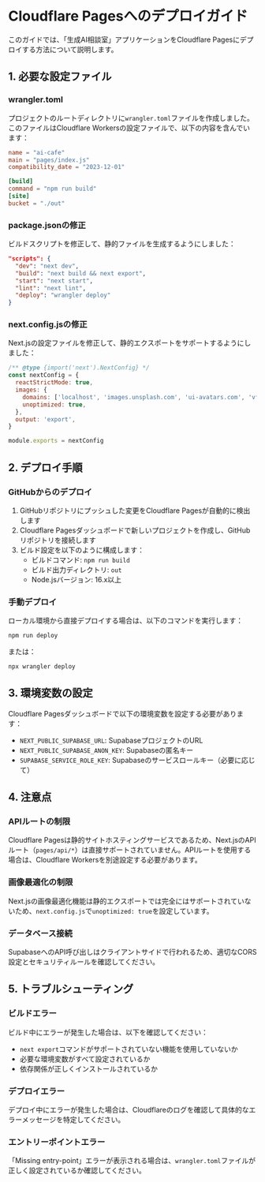 # Cloudflare Pagesへのデプロイガイド

このガイドでは、「生成AI相談室」アプリケーションをCloudflare Pagesにデプロイする方法について説明します。

## 1. 必要な設定ファイル

### wrangler.toml
プロジェクトのルートディレクトリに`wrangler.toml`ファイルを作成しました。このファイルはCloudflare Workersの設定ファイルで、以下の内容を含んでいます：

```toml
name = "ai-cafe"
main = "pages/index.js"
compatibility_date = "2023-12-01"

[build]
command = "npm run build"
[site]
bucket = "./out"
```

### package.jsonの修正
ビルドスクリプトを修正して、静的ファイルを生成するようにしました：

```json
"scripts": {
  "dev": "next dev",
  "build": "next build && next export",
  "start": "next start",
  "lint": "next lint",
  "deploy": "wrangler deploy"
}
```

### next.config.jsの修正
Next.jsの設定ファイルを修正して、静的エクスポートをサポートするようにしました：

```javascript
/** @type {import('next').NextConfig} */
const nextConfig = {
  reactStrictMode: true,
  images: {
    domains: ['localhost', 'images.unsplash.com', 'ui-avatars.com', 'vfyqhpgrsfupsahmyzuf.supabase.co'],
    unoptimized: true,
  },
  output: 'export',
}

module.exports = nextConfig
```

## 2. デプロイ手順

### GitHubからのデプロイ
1. GitHubリポジトリにプッシュした変更をCloudflare Pagesが自動的に検出します
2. Cloudflare Pagesダッシュボードで新しいプロジェクトを作成し、GitHubリポジトリを接続します
3. ビルド設定を以下のように構成します：
   - ビルドコマンド: `npm run build`
   - ビルド出力ディレクトリ: `out`
   - Node.jsバージョン: 16.x以上

### 手動デプロイ
ローカル環境から直接デプロイする場合は、以下のコマンドを実行します：

```bash
npm run deploy
```

または：

```bash
npx wrangler deploy
```

## 3. 環境変数の設定

Cloudflare Pagesダッシュボードで以下の環境変数を設定する必要があります：

- `NEXT_PUBLIC_SUPABASE_URL`: SupabaseプロジェクトのURL
- `NEXT_PUBLIC_SUPABASE_ANON_KEY`: Supabaseの匿名キー
- `SUPABASE_SERVICE_ROLE_KEY`: Supabaseのサービスロールキー（必要に応じて）

## 4. 注意点

### APIルートの制限
Cloudflare Pagesは静的サイトホスティングサービスであるため、Next.jsのAPIルート（`pages/api/*`）は直接サポートされていません。APIルートを使用する場合は、Cloudflare Workersを別途設定する必要があります。

### 画像最適化の制限
Next.jsの画像最適化機能は静的エクスポートでは完全にはサポートされていないため、`next.config.js`で`unoptimized: true`を設定しています。

### データベース接続
SupabaseへのAPI呼び出しはクライアントサイドで行われるため、適切なCORS設定とセキュリティルールを確認してください。

## 5. トラブルシューティング

### ビルドエラー
ビルド中にエラーが発生した場合は、以下を確認してください：
- `next export`コマンドがサポートされていない機能を使用していないか
- 必要な環境変数がすべて設定されているか
- 依存関係が正しくインストールされているか

### デプロイエラー
デプロイ中にエラーが発生した場合は、Cloudflareのログを確認して具体的なエラーメッセージを特定してください。

### エントリーポイントエラー
「Missing entry-point」エラーが表示される場合は、`wrangler.toml`ファイルが正しく設定されているか確認してください。
